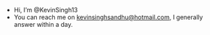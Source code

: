 - Hi, I’m @KevinSingh13
- You can reach me on kevinsinghsandhu@hotmail.com, I generally answer within a day. 

<!---
KevinSingh13/KevinSingh13 is a ✨ special ✨ repository because its `README.md` (this file) appears on your GitHub profile.
You can click the Preview link to take a look at your changes.
--->

